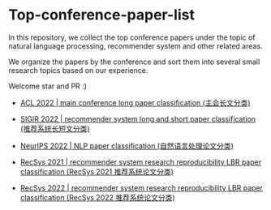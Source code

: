 # Top-conference-paper-list
In this repository, we collect the top conference papers under the topic of natural language processing,  recommender system and other related areas. 

We organize the papers by the conference and sort them into several small research topics based on our experience.  

Welcome star and PR :)

- [ACL 2022 | main conference long paper classification (主会长文分类)](ACL_2022_main_long_papers.md)

- [SIGIR 2022 | recommender system long and short paper classification (推荐系统长短文分类)](SIGIR_2022_recommendation_long_short_papers.md)

- [NeurIPS 2022 | NLP paper classification (自然语言处理论文分类)](NeurIPS_2022_NLP_papers.md)

- [RecSys 2021 | recommender system research reproducibility LBR paper classification (RecSys 2021 推荐系统论文分类)](RecSys_2021_recommendation_papers.md)

- [RecSys 2022 | recommender system research reproducibility LBR paper classification (RecSys 2022 推荐系统论文分类)](RecSys_2022_recommendation_papers.md)